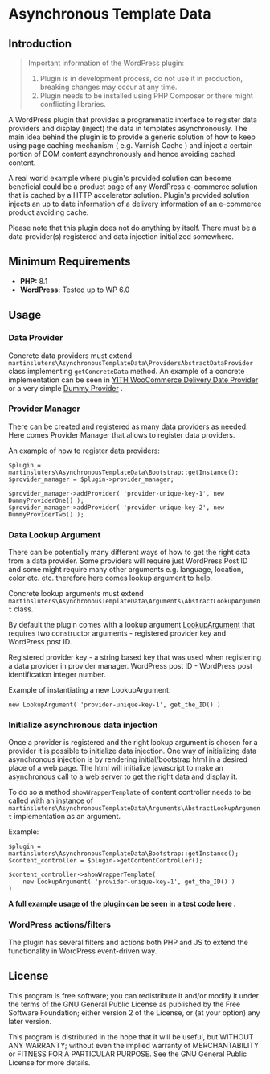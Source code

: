 
# Asynchronous Template Data #



## Introduction ##

> Important information of the WordPress plugin:
> 1. Plugin is in development process, do not use it in production, breaking changes may occur at any time.
> 2. Plugin needs to be installed using PHP Composer or there might conflicting libraries.

A WordPress plugin that provides a programmatic interface to register data providers and display (inject) the data in templates asynchronously. The main idea behind the plugin is to provide a generic solution of how to keep using page caching mechanism ( e.g. Varnish Cache ) and inject a certain portion of DOM content asynchronously and hence avoiding cached content.

A real world example where plugin's provided solution can become beneficial could be a product page of any WordPress e-commerce solution that is cached by a HTTP accelerator solution. Plugin's provided solution injects an up to date information of a delivery information of an e-commerce product avoiding cache.

Please note that this plugin does not do anything by itself. There must be a data provider(s) registered and data injection initialized somewhere.


## Minimum Requirements ##

*  **PHP:** 8.1
*  **WordPress:** Tested up to WP 6.0

## Usage ##

### Data Provider ###
Concrete data providers must extend `martinsluters\AsynchronousTemplateData\ProvidersAbstractDataProvider` class implementing `getConcreteData` method. An example of a concrete implementation can be seen in  [YITH WooCommerce Delivery Date Provider](https://github.com/martinsluters/asynchronous-template-data/blob/develop/src/Providers/YithProvider.php) or a very simple [Dummy Provider](https://github.com/martinsluters/asynchronous-template-data/blob/develop/tests/DummyDeliveryInformationProvider.php) .

### Provider Manager ###
There can be created and registered as many data providers as needed. Here comes Provider Manager that allows to register data providers.

 An example of how to register data providers:
```
$plugin = martinsluters\AsynchronousTemplateData\Bootstrap::getInstance();
$provider_manager = $plugin->provider_manager;

$provider_manager->addProvider( 'provider-unique-key-1', new DummyProviderOne() );
$provider_manager->addProvider( 'provider-unique-key-2', new DummyProviderTwo() );
```

### Data Lookup Argument ###
There can be potentially many different ways of how to get the right data from a data provider. Some providers will require just WordPress Post ID and some might require many other arguments e.g. language, location, color etc. etc. therefore here comes lookup argument to help.

Concrete lookup arguments must extend `martinsluters\AsynchronousTemplateData\Arguments\AbstractLookupArgument` class.

By default the plugin comes with a lookup argument [LookupArgument](https://github.com/martinsluters/asynchronous-template-data/blob/develop/src/Arguments/LookupArgument.php)  that requires two constructor arguments - registered provider key and WordPress post ID.

Registered provider key - a string based key that was used when registering a data provider in provider manager.
WordPress post ID -  WordPress post identification integer number.

Example of instantiating a new LookupArgument:
```
new LookupArgument( 'provider-unique-key-1', get_the_ID() )
```

### Initialize asynchronous data injection ###
Once a provider is registered and the right lookup argument is chosen for a provider it is possible to initialize data injection. One way of initializing data asynchronous injection is by rendering initial/bootstrap html in a desired place of a web page. The html will initialize javascript to make an asynchronous call to a web server to get the right data and display it.

To do so a method `showWrapperTemplate` of content controller needs to be called with an instance of `martinsluters\AsynchronousTemplateData\Arguments\AbstractLookupArgument` implementation as an argument.

Example:
```
$plugin = martinsluters\AsynchronousTemplateData\Bootstrap::getInstance();
$content_controller = $plugin->getContentController();

$content_controller->showWrapperTemplate(
	new LookupArgument( 'provider-unique-key-1', get_the_ID() )
)
```

**A full example usage of the plugin can be seen in a test code [here](https://github.com/martinsluters/asynchronous-template-data/blob/develop/tests/client-mu-plugin/client-mu-plugin.php) .**

### WordPress actions/filters ###
The plugin has several filters and actions both PHP and JS to extend the functionality in WordPress event-driven way.

## License

This program is free software; you can redistribute it and/or modify it under the terms of the GNU General Public License as published by the Free Software Foundation; either version 2 of the License, or (at your option) any later version.



This program is distributed in the hope that it will be useful, but WITHOUT ANY WARRANTY; without even the implied warranty of MERCHANTABILITY or FITNESS FOR A PARTICULAR PURPOSE. See the GNU General Public License for more details.
